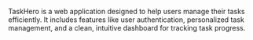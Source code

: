 TaskHero is a web application designed to help users manage their tasks efficiently. It includes features like user authentication, personalized task management, and a clean, intuitive dashboard for tracking task progress.
